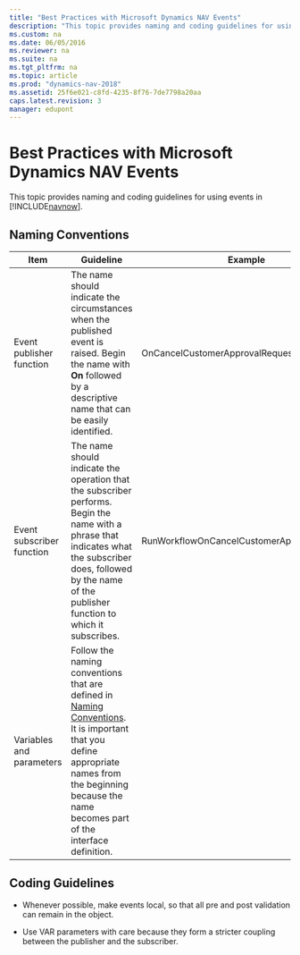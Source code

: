 ```yaml
---
title: "Best Practices with Microsoft Dynamics NAV Events"
description: "This topic provides naming and coding guidelines for using events in Dynamics NAV."
ms.custom: na
ms.date: 06/05/2016
ms.reviewer: na
ms.suite: na
ms.tgt_pltfrm: na
ms.topic: article
ms.prod: "dynamics-nav-2018"
ms.assetid: 25f6e021-c8fd-4235-8f76-7de7798a20aa
caps.latest.revision: 3
manager: edupont
---
```

# Best Practices with Microsoft Dynamics NAV Events
This topic provides naming and coding guidelines for using events in [!INCLUDE[navnow](includes/navnow_md.md)].  
  
## Naming Conventions  
  
|Item|Guideline|Example|  
|----------|---------------|-------------|  
|Event publisher function|The name should indicate the circumstances when the published event is raised. Begin the name with **On** followed by a descriptive name that can be easily identified.|OnCancelCustomerApprovalRequest|  
|Event subscriber function|The name should indicate the operation that the subscriber performs. Begin the name with a phrase that indicates what the subscriber does, followed by the name of the publisher function to which it subscribes.|RunWorkflowOnCancelCustomerApprovalRequest|  
|Variables and parameters|Follow the naming conventions that are defined in [Naming Conventions](Naming-Conventions.md). It is important that you define appropriate names from the beginning because the name becomes part of the interface definition.||  
  
## Coding Guidelines  
  
-   Whenever possible, make events local, so that all pre and post validation can remain in the object.  
  
-   Use VAR parameters with care because they form a stricter coupling between the publisher and the subscriber.